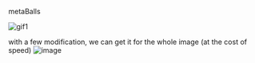metaBalls


![gif1](https://user-images.githubusercontent.com/81096844/229722776-d17cc861-de38-4938-a4a6-45c4c9170fd9.gif)



with a few modification, we can get it for the whole image (at the cost of speed)
![image](https://user-images.githubusercontent.com/81096844/229725410-b33c8ab7-604e-4d51-868f-73bc4351692a.png)
